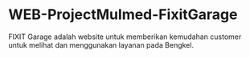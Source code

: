 # WEB-ProjectMulmed-FixitGarage
FIXIT Garage adalah website untuk memberikan kemudahan customer untuk melihat dan menggunakan layanan pada Bengkel.
